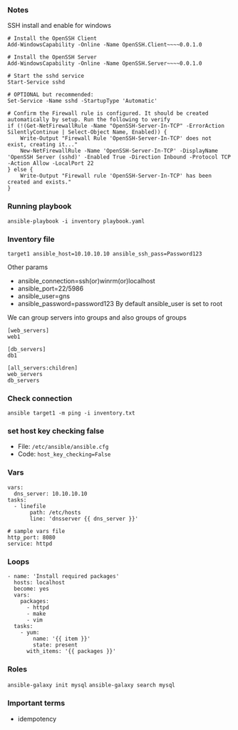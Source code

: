 ### Notes
SSH install and enable for windows
```
# Install the OpenSSH Client
Add-WindowsCapability -Online -Name OpenSSH.Client~~~~0.0.1.0

# Install the OpenSSH Server
Add-WindowsCapability -Online -Name OpenSSH.Server~~~~0.0.1.0

# Start the sshd service
Start-Service sshd

# OPTIONAL but recommended:
Set-Service -Name sshd -StartupType 'Automatic'

# Confirm the Firewall rule is configured. It should be created automatically by setup. Run the following to verify
if (!(Get-NetFirewallRule -Name "OpenSSH-Server-In-TCP" -ErrorAction SilentlyContinue | Select-Object Name, Enabled)) {
    Write-Output "Firewall Rule 'OpenSSH-Server-In-TCP' does not exist, creating it..."
    New-NetFirewallRule -Name 'OpenSSH-Server-In-TCP' -DisplayName 'OpenSSH Server (sshd)' -Enabled True -Direction Inbound -Protocol TCP -Action Allow -LocalPort 22
} else {
    Write-Output "Firewall rule 'OpenSSH-Server-In-TCP' has been created and exists."
}
```

### Running playbook
```ansible-playbook -i inventory playbook.yaml```

### 

### Inventory file
```
target1 ansible_host=10.10.10.10 ansible_ssh_pass=Password123
```
Other params
- ansible_connection=ssh(or)winrm(or)localhost
- ansible_port=22/5986
- ansible_user=gns
- ansible_password=password123
By default ansible_user is set to root

We can group servers into groups and also groups of groups
```
[web_servers]
web1

[db_servers]
db1

[all_servers:children]
web_servers
db_servers
```

### Check connection
```ansible target1 -m ping -i inventory.txt```

### set host key checking false
- File: ```/etc/ansible/ansible.cfg```
- Code: ```host_key_checking=False```

### Vars
```
vars:
  dns_server: 10.10.10.10
tasks:
  - linefile
       path: /etc/hosts
       line: 'dnsserver {{ dns_server }}'
```
```
# sample vars file
http_port: 8080
service: httpd
```
### Loops
```
- name: 'Install required packages'
  hosts: localhost
  become: yes
  vars:
    packages:
      - httpd
      - make
      - vim
  tasks:
    - yum:
        name: '{{ item }}'
        state: present
      with_items: '{{ packages }}'
```
### Roles
```ansible-galaxy init mysql```
```ansible-galaxy search mysql```


### Important terms
- idempotency
